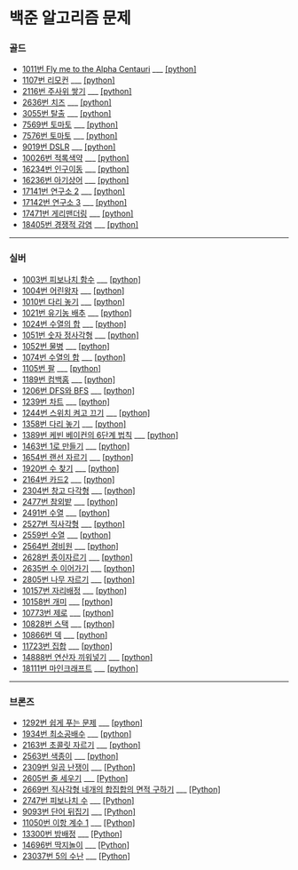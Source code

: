 # 백준 알고리즘 문제
 
 ### 골드
- [1011번 Fly me to the Alpha Centauri](https://www.acmicpc.net/problem/1011) ___ [[python]](https://github.com/gobeul/Baekjoon/blob/master/problems/1011_python.md)
- [1107번 리모컨](https://www.acmicpc.net/problem/1107) ___ [[python]](https://github.com/gobeul/Baekjoon/blob/master/problems/1107_python.md)
- [2116번 주사위 쌓기](https://www.acmicpc.net/problem/2116) ___ [[python]](https://github.com/gobeul/Baekjoon/blob/master/problems/2116_python.md)
- [2636번 치즈](https://www.acmicpc.net/problem/2636) ___ [[python]](https://github.com/gobeul/Baekjoon/blob/master/problems/2636_python.md)
- [3055번 탈출](https://www.acmicpc.net/problem/3055) ___ [[python]](https://github.com/gobeul/Baekjoon/blob/master/problems/3055_python.md)
- [7569번 토마토](https://www.acmicpc.net/problem/7569) ___ [[python]](https://github.com/gobeul/Baekjoon/blob/master/problems/7569_python.md)
- [7576번 토마토](https://www.acmicpc.net/problem/7576) ___ [[python]](https://github.com/gobeul/Baekjoon/blob/master/problems/7576_python.md)
- [9019번 DSLR](https://www.acmicpc.net/problem/9019) ___ [[python]](https://github.com/gobeul/Baekjoon/blob/master/problems/9019_python.md)
- [10026번 적록색약](https://www.acmicpc.net/problem/10026) ___ [[python]](https://github.com/gobeul/Baekjoon/blob/master/problems/10026_python.md)
- [16234번 인구이동](https://www.acmicpc.net/problem/16234) ___ [[python]](https://github.com/gobeul/Baekjoon/blob/master/problems/16234_python.md)
- [16236번 아기상어](https://www.acmicpc.net/problem/16236) ___ [[python]](https://github.com/gobeul/Baekjoon/blob/master/problems/16236_python.md)
- [17141번 연구소 2](https://www.acmicpc.net/problem/17141) ___ [[python]](https://github.com/gobeul/Baekjoon/blob/master/problems/17141_python.md)
- [17142번 연구소 3](https://www.acmicpc.net/problem/17142) ___ [[python]](https://github.com/gobeul/Baekjoon/blob/master/problems/17142_python.md)
- [17471번 게리맨더링](https://www.acmicpc.net/problem/17471) ___ [[python]](https://github.com/gobeul/Baekjoon/blob/master/problems/17471ㄴ_python.md)
- [18405번 경쟁적 감염](https://www.acmicpc.net/problem/18405) ___ [[python]](https://github.com/gobeul/Baekjoon/blob/master/problems/18405_python.md)


---
### 실버
- [1003번 피보나치 함수](https://www.acmicpc.net/problem/1003) ___ [[python]](https://github.com/gobeul/Baekjoon/blob/master/problems/1003_python.md)
- [1004번 어린왕자](https://www.acmicpc.net/problem/1004) ___ [[python]](https://github.com/gobeul/Baekjoon/blob/master/problems/1004_python.md)
- [1010번 다리 놓기](https://www.acmicpc.net/problem/1010) ___ [[python]](https://github.com/gobeul/Baekjoon/blob/master/problems/1010_python.md)
- [1021번 유기농 배추](https://www.acmicpc.net/problem/1021) ___ [[python]](https://github.com/gobeul/Baekjoon/blob/master/problems/1021_python.md)
- [1024번 수열의 합](https://www.acmicpc.net/problem/1024) ___ [[python]](https://github.com/gobeul/Baekjoon/blob/master/problems/1024_python.md)
- [1051번 숫자 정사각형](https://www.acmicpc.net/problem/1051) ___ [[python]](https://github.com/gobeul/Baekjoon/blob/master/problems/1051_python.md)
- [1052번 물병](https://www.acmicpc.net/problem/1052) ___ [[python]](https://github.com/gobeul/Baekjoon/blob/master/problems/1052_python.md)
- [1074번 수열의 합](https://www.acmicpc.net/problem/1074) ___ [[python]](https://github.com/gobeul/Baekjoon/blob/master/problems/1074_python.md)
- [1105번 팔](https://www.acmicpc.net/problem/1105) ___ [[python]](https://github.com/gobeul/Baekjoon/blob/master/problems/1105_python.md)
- [1189번 컴백홈](https://www.acmicpc.net/problem/1189) ___ [[python]](https://github.com/gobeul/Baekjoon/blob/master/problems/1189_python.md)
- [1206번 DFS와 BFS](https://www.acmicpc.net/problem/1206) ___ [[python]](https://github.com/gobeul/Baekjoon/blob/master/problems/1189_python.md)
- [1239번 차트](https://www.acmicpc.net/problem/1239) ___ [[python]](https://github.com/gobeul/Baekjoon/blob/master/problems/1206_python.md)
- [1244번 스위치 켜고 끄기](https://www.acmicpc.net/problem/1244) ___ [[python]](https://github.com/gobeul/Baekjoon/blob/master/problems/1244_python.md)
- [1358번 다리 놓기](https://www.acmicpc.net/problem/1358) ___ [[python]](https://github.com/gobeul/Baekjoon/blob/master/problems/1358_python.md)
- [1389번 케빈 베이컨의 6단계 법칙](https://www.acmicpc.net/problem/1389) ___ [[python]](https://github.com/gobeul/Baekjoon/blob/master/problems/1389_python.md)
- [1463번 1로 만들기](https://www.acmicpc.net/problem/1463) ___ [[python]](https://github.com/gobeul/Baekjoon/blob/master/problems/1463_python.md)
- [1654번 랜선 자르기](https://www.acmicpc.net/problem/1654) ___ [[python]](https://github.com/gobeul/Baekjoon/blob/master/problems/1654_python.md)
- [1920번 수 찾기](https://www.acmicpc.net/problem/1920) ___ [[python]](https://github.com/gobeul/Baekjoon/blob/master/problems/1920_python.md)
- [2164번 카드2](https://www.acmicpc.net/problem/2164) ___ [[python]](https://github.com/gobeul/Baekjoon/blob/master/problems/2164_python.md)
- [2304번 창고 다각형](https://www.acmicpc.net/problem/2304) ___ [[python]](https://github.com/gobeul/Baekjoon/blob/master/problems/2304_python.md)
- [2477번 참외밭](https://www.acmicpc.net/problem/2477) ___ [[python]](https://github.com/gobeul/Baekjoon/blob/master/problems/2477_python.md)
- [2491번 수열](https://www.acmicpc.net/problem/2491) ___ [[python]](https://github.com/gobeul/Baekjoon/blob/master/problems/2491_python.md)
- [2527번 직사각형](https://www.acmicpc.net/problem/2527) ___ [[python]](https://github.com/gobeul/Baekjoon/blob/master/problems/2527_python.md)
- [2559번 수열](https://www.acmicpc.net/problem/2559) ___ [[python]](https://github.com/gobeul/Baekjoon/blob/master/problems/2559_python.md)
- [2564번 경비원](https://www.acmicpc.net/problem/2564) ___ [[python]](https://github.com/gobeul/Baekjoon/blob/master/problems/2564_python.md)
- [2628번 종이자르기](https://www.acmicpc.net/problem/2628) ___ [[python]](https://github.com/gobeul/Baekjoon/blob/master/problems/2628_python.md)
- [2635번 수 이어가기](https://www.acmicpc.net/problem/2635) ___ [[python]](https://github.com/gobeul/Baekjoon/blob/master/problems/2635_python.md)
- [2805번 나무 자르기](https://www.acmicpc.net/problem/2805) ___ [[python]](https://github.com/gobeul/Baekjoon/blob/master/problems/2805_python.md)
- [10157번 자리배정](https://www.acmicpc.net/problem/10157) ___ [[python]](https://github.com/gobeul/Baekjoon/blob/master/problems/10157_python.md)
- [10158번 개미](https://www.acmicpc.net/problem/10158) ___ [[python]](https://github.com/gobeul/Baekjoon/blob/master/problems/10158_python.md)
- [10773번 제로](https://www.acmicpc.net/problem/10773) ___ [[python]](https://github.com/gobeul/Baekjoon/blob/master/problems/10773_python.md)
- [10828번 스택](https://www.acmicpc.net/problem/10828) ___ [[python]](https://github.com/gobeul/Baekjoon/blob/master/problems/10828_python.md)
- [10866번 덱](https://www.acmicpc.net/problem/10866) ___ [[python]](https://github.com/gobeul/Baekjoon/blob/master/problems/10866_python.md)
- [11723번 집합](https://www.acmicpc.net/problem/11723) ___ [[python]](https://github.com/gobeul/Baekjoon/blob/master/problems/11723_python.md)
- [14888번 연산자 끼워넣기](https://www.acmicpc.net/problem/14888) ___ [[python]](https://github.com/gobeul/Baekjoon/blob/master/problems/14888_python.md)
- [18111번 마인크래프트](https://www.acmicpc.net/problem/18111) ___ [[python]](https://github.com/gobeul/Baekjoon/blob/master/problems/18111_python.md)

---
 ### 브론즈
 - [1292번 쉽게 푸는 문제](https://www.acmicpc.net/problem/1292) ___ [[python]](https://github.com/gobeul/Baekjoon/blob/master/problems/1292_python.md)
 - [1934번 최소공배수](https://www.acmicpc.net/problem/1934) ___ [[python]](https://github.com/gobeul/Baekjoon/blob/master/problems/1934_python.md)
 - [2163번 초콜릿 자르기](https://www.acmicpc.net/problem/2163) ___ [[python]](https://github.com/gobeul/Baekjoon/blob/master/problems/2163_python.md)
 - [2563번 색종이](https://www.acmicpc.net/problem/2563) ___ [[python]](https://github.com/gobeul/Baekjoon/blob/master/problems/2563_python.md)
 - [2309번 일곱 난쟁이](https://www.acmicpc.net/problem/2309) ___ [[Python]](https://github.com/gobeul/Baekjoon/blob/master/problems/2309_python.md)
 - [2605번 줄 세우기](https://www.acmicpc.net/problem/2605) ___ [[Python]](https://github.com/gobeul/Baekjoon/blob/master/problems/2605_python.md)
 - [2669번 직사각형 네개의 합집합의 면적 구하기](https://www.acmicpc.net/problem/2669) ___ [[Python]](https://github.com/gobeul/Baekjoon/blob/master/problems/2669_python.md)
 - [2747번 피보나치 수](https://www.acmicpc.net/problem/2747) ___ [[Python]](https://github.com/gobeul/Baekjoon/blob/master/problems/2747_python.md)
 - [9093번 단어 뒤집기](https://www.acmicpc.net/problem/9093) ___ [[Python]](https://github.com/gobeul/Baekjoon/blob/master/problems/9093_python.md)
 - [11050번 이항 계수 1](https://www.acmicpc.net/problem/11050) ___ [[Python]](https://github.com/gobeul/Baekjoon/blob/master/problems/11050_python.md)
 - [13300번 방배정](https://www.acmicpc.net/problem/13300) ___ [[Python]](https://github.com/gobeul/Baekjoon/blob/master/problems/13300_python.md)
 - [14696번 딱지놀이](https://www.acmicpc.net/problem/14696) ___ [[Python]](https://github.com/gobeul/Baekjoon/blob/master/problems/14696_python.md)
 - [23037번 5의 수난](https://www.acmicpc.net/problem/23037) ___ [[Python]](https://github.com/gobeul/Baekjoon/blob/master/problems/23037_python.md)


